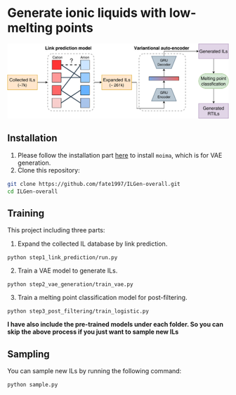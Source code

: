 # Generate ionic liquids with low-melting points

![ILGen-overall](workflow.png)

## Installation
1. Please follow the installation part [here](https://github.com/fate1997/MoIma) to install `moima`, which is for VAE generation.
2. Clone this repository:
```bash
git clone https://github.com/fate1997/ILGen-overall.git
cd ILGen-overall
```

## Training
This project including three parts:
1. Expand the collected IL database by link prediction.
```
python step1_link_prediction/run.py
```
2. Train a VAE model to generate ILs.
```
python step2_vae_generation/train_vae.py
```
3. Train a melting point classification model for post-filtering.
```
python step3_post_filtering/train_logistic.py
```

**I have also include the pre-trained models under each folder. So you can skip the above process if you just want to sample new ILs**

## Sampling
You can sample new ILs by running the following command:
```
python sample.py
